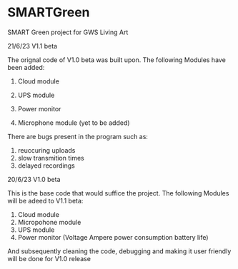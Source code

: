 # SMARTGreen
SMART Green project for GWS Living Art 

21/6/23 V1.1 beta

The orignal code of V1.0 beta was built upon.
The following Modules have been added:

1. Cloud module
2. UPS module
3. Power monitor

4. Microphone module (yet to be added)
   
There are bugs present in the program such as:
1. reuccuring uploads
2. slow transmition times
3. delayed recordings

20/6/23 V1.0 beta

This is the base code that would suffice the project.
The following Modules will be adeed to V1.1 beta:

1. Cloud module
2. Micropohone module
3. UPS module
4. Power monitor (Voltage Ampere power consumption battery life)

And subsequently cleaning the code, debugging and making it user
friendly will be done for V1.0 release

